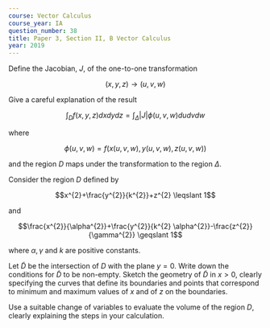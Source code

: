 ```yaml
---
course: Vector Calculus
course_year: IA
question_number: 38
title: Paper 3, Section II, B Vector Calculus
year: 2019
---
```




Define the Jacobian, $J$, of the one-to-one transformation

$$(x, y, z) \rightarrow(u, v, w)$$

Give a careful explanation of the result

$$\int_{D} f(x, y, z) d x d y d z=\int_{\Delta}|J| \phi(u, v, w) d u d v d w$$

where

$$\phi(u, v, w)=f(x(u, v, w), y(u, v, w), z(u, v, w))$$

and the region $D$ maps under the transformation to the region $\Delta$.

Consider the region $D$ defined by

$$x^{2}+\frac{y^{2}}{k^{2}}+z^{2} \leqslant 1$$

and

$$\frac{x^{2}}{\alpha^{2}}+\frac{y^{2}}{k^{2} \alpha^{2}}-\frac{z^{2}}{\gamma^{2}} \geqslant 1$$

where $\alpha, \gamma$ and $k$ are positive constants.

Let $\tilde{D}$ be the intersection of $D$ with the plane $y=0$. Write down the conditions for $\tilde{D}$ to be non-empty. Sketch the geometry of $\tilde{D}$ in $x>0$, clearly specifying the curves that define its boundaries and points that correspond to minimum and maximum values of $x$ and of $z$ on the boundaries.

Use a suitable change of variables to evaluate the volume of the region $D$, clearly explaining the steps in your calculation.
